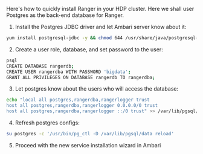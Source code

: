 Here's how to quickly install Ranger in your HDP cluster. Here we shall user Postgres as the back-end database for Ranger.

1. Install the Postgres JDBC driver and let Ambari server know about it:
```bash
yum install postgresql-jdbc -y && chmod 644 /usr/share/java/postgresql-jdbc.jar && ambari-server setup --jdbc-db=postgres --jdbc-driver=/usr/share/java/postgresql-jdbc.jar
```

2. Create a user role, database, and set password to the user:
```bash
psql
CREATE DATABASE rangerdb;
CREATE USER rangerdba WITH PASSWORD 'bigdata';
GRANT ALL PRIVILEGES ON DATABASE rangerdb TO rangerdba;
```

3. Let postgres know about the users who will access the database:
```bash
echo "local all postgres,rangerdba,rangerlogger trust
host all postgres,rangerdba,rangerlogger 0.0.0.0/0 trust
host all postgres,rangerdba,rangerlogger ::/0 trust" >> /var/lib/pgsql/data/pg_hba.conf
```

4. Refresh postgres configs:
```bash
su postgres -c '/usr/bin/pg_ctl -D /var/lib/pgsql/data reload'
```

5. Proceed with the new service installation wizard in Ambari
